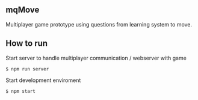 ## mqMove
Multiplayer game prototype using questions from learning system to move.

## How to run
Start server to handle multiplayer communication / webserver with game
```
$ npm run server
```

Start development enviroment
```
$ npm start
```